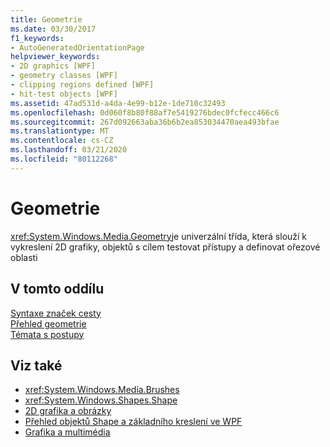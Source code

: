 ```yaml
---
title: Geometrie
ms.date: 03/30/2017
f1_keywords:
- AutoGeneratedOrientationPage
helpviewer_keywords:
- 2D graphics [WPF]
- geometry classes [WPF]
- clipping regions defined [WPF]
- hit-test objects [WPF]
ms.assetid: 47ad531d-a4da-4e99-b12e-1de710c32493
ms.openlocfilehash: 0d060f8b80f88af7e5419276bdec0fcfecc466c6
ms.sourcegitcommit: 267d092663aba36b6b2ea853034470aea493bfae
ms.translationtype: MT
ms.contentlocale: cs-CZ
ms.lasthandoff: 03/21/2020
ms.locfileid: "80112268"
---
```

# <a name="geometries"></a>Geometrie
<xref:System.Windows.Media.Geometry>je univerzální třída, která slouží k vykreslení 2D grafiky, objektů s cílem testovat přístupy a definovat ořezové oblasti  
  
## <a name="in-this-section"></a>V tomto oddílu  
 [Syntaxe značek cesty](path-markup-syntax.md)  
 [Přehled geometrie](geometry-overview.md)  
 [Témata s postupy](geometries-how-to-topics.md)  
  
## <a name="see-also"></a>Viz také

- <xref:System.Windows.Media.Brushes>
- <xref:System.Windows.Shapes.Shape>
- [2D grafika a obrázky](../advanced/optimizing-performance-2d-graphics-and-imaging.md)
- [Přehled objektů Shape a základního kreslení ve WPF](shapes-and-basic-drawing-in-wpf-overview.md)
- [Grafika a multimédia](index.md)
